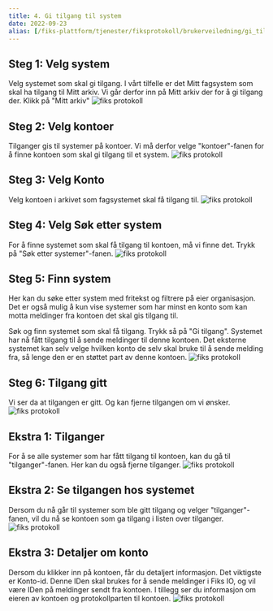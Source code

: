 ```yaml
---
title: 4. Gi tilgang til system
date: 2022-09-23
alias: [/fiks-plattform/tjenester/fiksprotokoll/brukerveiledning/gi_tilgang_til_systemet, /tjenester/fiksprotokoll/gi_tilgang_til_systemet]
---
```


## Steg 1: Velg system
Velg systemet som skal gi tilgang. I vårt tilfelle er det Mitt fagsystem som skal ha tilgang til Mitt arkiv. Vi går derfor inn på Mitt arkiv der for å gi tilgang der. Klikk på "Mitt arkiv"
![fiks protokoll](/images/protokoll-brukerveiledning/4_velg_system.png "Velg system")
## Steg 2: Velg kontoer
Tilganger gis til systemer på kontoer. Vi må derfor velge "kontoer"-fanen for å finne kontoen som skal gi tilgang til et system. 
![fiks protokoll](/images/protokoll-brukerveiledning/4_velg_kontoer.png "Velg kontoer")
## Steg 3: Velg Konto
Velg kontoen i arkivet som fagsystemet skal få tilgang til.
![fiks protokoll](/images/protokoll-brukerveiledning/4_velg_konto.png "Velg konto")
## Steg 4: Velg Søk etter system
For å finne systemet som skal få tilgang til kontoen, må vi finne det. Trykk på "Søk etter systemer"-fanen.
![fiks protokoll](/images/protokoll-brukerveiledning/4_velg_sok_etter_system.png "Velg søk etter systemer")
## Steg 5: Finn system
Her kan du søke etter system med fritekst og filtrere på eier organisasjon. Det er også mulig å kun vise systemer som har minst en konto som kan motta meldinger fra kontoen det skal gis tilgang til.

Søk og finn systemet som skal få tilgang. Trykk så på "Gi tilgang". Systemet har nå fått tilgang til å sende meldinger til denne kontoen. Det eksterne systemet kan selv velge hvilken konto de selv skal bruke til å sende melding fra, så lenge den er en støttet part av denne kontoen.
![fiks protokoll](/images/protokoll-brukerveiledning/4_sok_gi_tilgang.png "Søk etter system")
## Steg 6: Tilgang gitt
Vi ser da at tilgangen er gitt. Og kan fjerne tilgangen om vi ønsker. 
![fiks protokoll](/images/protokoll-brukerveiledning/4_sok_tilgang_gitt.png "Tilgang gitt")
## Ekstra 1: Tilganger
For å se alle systemer som har fått tilgang til kontoen, kan du gå til "tilganger"-fanen. Her kan du også fjerne tilganger.
![fiks protokoll](/images/protokoll-brukerveiledning/4_tilganger.png "Tilganger")
## Ekstra 2: Se tilgangen hos systemet
Dersom du nå går til systemer som ble gitt tilgang og velger "tilganger"-fanen, vil du nå se kontoen som ga tilgang i listen over tilganger.
![fiks protokoll](/images/protokoll-brukerveiledning/4_system_tilganger.png "Tilganger til system")
## Ekstra 3: Detaljer om konto
Dersom du klikker inn på kontoen, får du detaljert informasjon. Det viktigste er Konto-id. Denne IDen skal brukes for å sende meldinger i Fiks IO, og vil være IDen på meldinger sendt fra kontoen. I tillegg ser du informasjon om eieren av kontoen og protokollparten til kontoen.
![fiks protokoll](/images/protokoll-brukerveiledning/4_system_tilgang_oppsumering.png "Velg system")